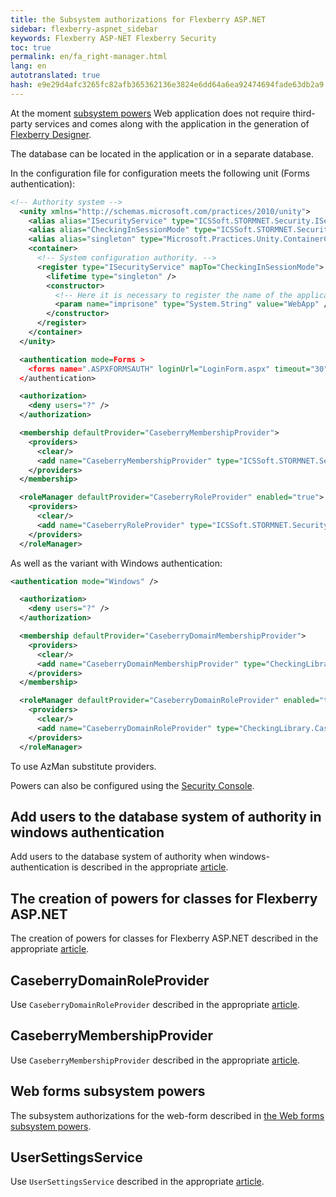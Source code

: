 ```yaml
---
title: the Subsystem authorizations for Flexberry ASP.NET
sidebar: flexberry-aspnet_sidebar
keywords: Flexberry ASP-NET Flexberry Security
toc: true
permalink: en/fa_right-manager.html
lang: en
autotranslated: true
hash: e9e29d4afc3265fc82afb365362136e3824e6dd64a6ea92474694fade63db2a9
---
```


At the moment [subsystem powers](efs_right-manager-module.html) Web application does not require third-party services and comes along with the application in the generation of [Flexberry Designer](fd_flexberry-designer.html).

The database can be located in the application or in a separate database.

In the configuration file for configuration meets the following unit (Forms authentication):

```xml  
<!-- Authority system -->
  <unity xmlns="http://schemas.microsoft.com/practices/2010/unity">
    <alias alias="ISecurityService" type="ICSSoft.STORMNET.Security.ISecurityService, ICSSoft.STORMNET.DataObject" />
    <alias alias="CheckingInSessionMode" type="ICSSoft.STORMNET.Security.CheckingInSessionMode, CheckingLibrary" />
    <alias alias="singleton" type="Microsoft.Practices.Unity.ContainerControlledLifetimeManager, Microsoft.Practices.Unity" />
    <container>
      <!-- System configuration authority. -->
      <register type="ISecurityService" mapTo="CheckingInSessionMode">
        <lifetime type="singleton" />
        <constructor>
          <!-- Here it is necessary to register the name of the application -->
          <param name="imprisone" type="System.String" value="WebApp" />
        </constructor>
      </register>
    </container>
  </unity>

  <authentication mode=Forms >
    <forms name=".ASPXFORMSAUTH" loginUrl="LoginForm.aspx" timeout="30" slidingExpiration="true" />
  </authentication>

  <authorization>
    <deny users="?" />
  </authorization>

  <membership defaultProvider="CaseberryMembershipProvider">
    <providers>
      <clear/>
      <add name="CaseberryMembershipProvider" type="ICSSoft.STORMNET.Security.CaseberryMembershipProvider" applicationName="SLAuthSample"/>
    </providers>
  </membership>

  <roleManager defaultProvider="CaseberryRoleProvider" enabled="true">
    <providers>
      <clear/>
      <add name="CaseberryRoleProvider" type="ICSSoft.STORMNET.Security.CaseberryRoleProvider" />
    </providers>
  </roleManager>
 ```

As well as the variant with Windows authentication:

```xml  
<authentication mode="Windows" />

  <authorization>
    <deny users="?" />
  </authorization>

  <membership defaultProvider="CaseberryDomainMembershipProvider">
    <providers>
      <clear/>
      <add name="CaseberryDomainMembershipProvider" type="CheckingLibrary.Web.CaseberryDomainMembershipProvider, CheckingLibrary" applicationName="SLAuthSample"/>
    </providers>
  </membership>

  <roleManager defaultProvider="CaseberryDomainRoleProvider" enabled="true">
    <providers>
      <clear/>
      <add name="CaseberryDomainRoleProvider" type="CheckingLibrary.CaseberryDomainRoleProvider" applicationName="SLAuthSample" />
    </providers>
  </roleManager>
```

To use AzMan substitute providers.

Powers can also be configured using the [Security Console](efs_security-console.html).

## Add users to the database system of authority in windows authentication

Add users to the database system of authority when windows-authentication is described in the appropriate [article](fa_authentication-adapter.html).

## The creation of powers for classes for Flexberry ASP.NET

The creation of powers for classes for Flexberry ASP.NET described in the appropriate [article](fa_authority-classes.html).

## CaseberryDomainRoleProvider

Use `CaseberryDomainRoleProvider` described in the appropriate [article](fa_domain-role-provider.html).

## CaseberryMembershipProvider

Use `CaseberryMembershipProvider` described in the appropriate [article](fa_membership-provider.html).

## Web forms subsystem powers

The subsystem authorizations for the web-form described in [the Web forms subsystem powers](fa_security-forms.html).

## UserSettingsService

Use `UserSettingsService` described in the appropriate [article](fa_user-settings-service.html).



